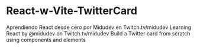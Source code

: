 # React-w-Vite-TwitterCard
Aprendiendo React desde cero por Midudev en Twitch.tv/midudev
Learning React by @midudev on Twitch.tv/midudev
Build a Twitter card from scratch using components and elements
